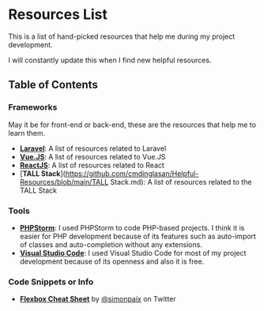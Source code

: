 # Resources List
This is a list of hand-picked resources that help me during my project development.

I will constantly update this when I find new helpful resources.

## Table of Contents

### Frameworks
May it be for front-end or back-end, these are the resources that help me to learn them.

* [**Laravel**](https://github.com/cmdinglasan/Helpful-Resources/blob/main/Laravel.md): A list of resources related to Laravel
* [**Vue.JS**](https://github.com/cmdinglasan/Helpful-Resources/blob/main/VueJS.md): A list of resources related to Vue.JS
* [**ReactJS**](https://github.com/cmdinglasan/Helpful-Resources/blob/main/ReactJS.md): A list of resources related to React
* [**TALL Stack**](https://github.com/cmdinglasan/Helpful-Resources/blob/main/TALL Stack.md): A list of resources related to the TALL Stack

### Tools
* [**PHPStorm**](https://www.jetbrains.com/phpstorm/): I used PHPStorm to code PHP-based projects. I think it is easier for PHP development because of its features such as auto-import of classes and auto-completion without any extensions.
* [**Visual Studio Code**](https://code.visualstudio.com/): I used Visual Studio Code for most of my project development because of its openness and also it is free.

### Code Snippets or Info
* [**Flexbox Cheat Sheet**](https://twitter.com/simonpaix/status/1402303521047842821) by [@simonpaix](https://twitter.com/simonpaix) on Twitter
